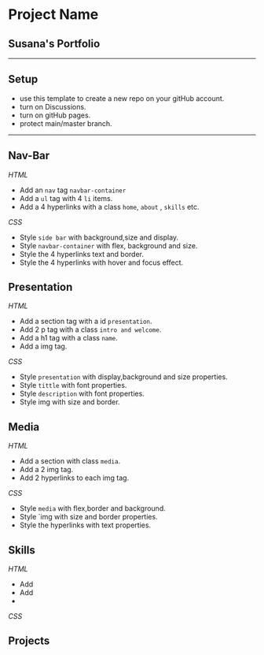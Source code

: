 # Project Name

## Susana's Portfolio

---

## Setup

- use this template to create a new repo on your gitHub account.
- turn on Discussions.
- turn on gitHub pages.
- protect main/master branch.

---

## Nav-Bar

_HTML_

- Add an `nav` tag `navbar-container`
- Add a `ul` tag with 4 `li` items.
- Add a 4 hyperlinks with a class `home`, `about` , `skills` etc.

_CSS_

- Style `side bar` with background,size and display.
- Style `navbar-container` with flex, background and size.
- Style the 4 hyperlinks text and border.
- Style the 4 hyperlinks with hover and focus effect.

## Presentation

_HTML_

- Add a section tag with a id `presentation`.
- Add 2 p tag with a class `intro and welcome`.
- Add a h1 tag with a class `name`.
- Add a img tag.

_CSS_

- Style `presentation` with display,background and size properties.
- Style `tittle` with font properties.
- Style `description` with font properties.
- Style img with size and border.

## Media

_HTML_

- Add a section with class `media`.
- Add a 2 img tag.
- Add 2 hyperlinks to each img tag.

_CSS_

- Style `media` with flex,border and background.
- Style `img with size and border properties.
- Style the hyperlinks with text properties.

## Skills

_HTML_

- Add
- Add
-

_CSS_

## Projects

###
